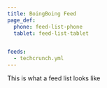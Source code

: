 ```yaml
---
title: BoingBoing Feed
page_def:
  phone: feed-list-phone
  tablet: feed-list-tablet


feeds:
  - techcrunch.yml
---
```


This is what a feed list looks like
